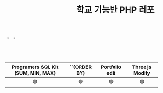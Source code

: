 
<header align="center" style="text-align: center">
  
  # 　　　　　　　　학교 기능반 PHP 레포
</header><br>

<div align="center" style="display: flex; justify-content: flex-start;">
  <a href="http://www.yes24.com/Product/Goods/105772857">
    <img style="width: 46%;" src="https://user-images.githubusercontent.com/79036088/166174282-f9a0c4ba-ab7f-4eea-95c3-bb0ee785ca68.jpg" />
  </a>
   <a href="http://www.yes24.com/Product/Goods/86019149">
    <img style="width: 47%;" src="https://user-images.githubusercontent.com/79036088/166174286-2741c00d-3bb6-4caa-b24b-b298fab9f58d.jpg" />
  </a>
</div>

<br><br>

| Programers SQL Kit (SUM, MIN, MAX) | ``(ORDER BY) | Portfolio edit | Three.js Modify |
| :--------------------------------: | :----------: | :------------: | :-------------: |
|                 🟢                  |      🟢       |       🟢        |        🟢        |
